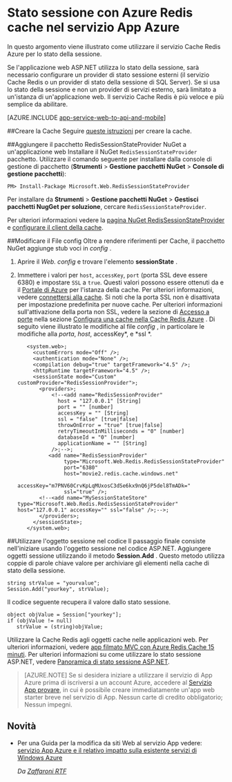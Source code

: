 <properties 
    pageTitle="Stato sessione con Azure Redis cache nel servizio App Azure" 
    description="Informazioni su come utilizzare il servizio Cache Azure per supportare la memorizzazione nella cache di ASP.NET sessione stato." 
    services="app-service\web" 
    documentationCenter=".net" 
    authors="Rick-Anderson" 
    manager="wpickett" 
    editor="none"/>

<tags 
    ms.service="app-service-web" 
    ms.workload="na" 
    ms.tgt_pltfrm="na" 
    ms.devlang="dotnet" 
    ms.topic="get-started-article" 
    ms.date="06/27/2016" 
    ms.author="riande"/>


# <a name="session-state-with-azure-redis-cache-in-azure-app-service"></a>Stato sessione con Azure Redis cache nel servizio App Azure


In questo argomento viene illustrato come utilizzare il servizio Cache Redis Azure per lo stato della sessione.

Se l'applicazione web ASP.NET utilizza lo stato della sessione, sarà necessario configurare un provider di stato sessione esterni (il servizio Cache Redis o un provider di stato della sessione di SQL Server). Se si usa lo stato della sessione e non un provider di servizi esterno, sarà limitato a un'istanza di un'applicazione web. Il servizio Cache Redis è più veloce e più semplice da abilitare.

[AZURE.INCLUDE [app-service-web-to-api-and-mobile](../../includes/app-service-web-to-api-and-mobile.md)] 

##<a id="createcache"></a>Creare la Cache
Seguire [queste istruzioni](../cache-dotnet-how-to-use-azure-redis-cache.md#create-cache) per creare la cache.

##<a id="configureproject"></a>Aggiungere il pacchetto RedisSessionStateProvider NuGet a un'applicazione web
Installare il NuGet `RedisSessionStateProvider` pacchetto.  Utilizzare il comando seguente per installare dalla console di gestione di pacchetto (**Strumenti** > **Gestione pacchetti NuGet** > **Console di gestione pacchetti**):

  `PM> Install-Package Microsoft.Web.RedisSessionStateProvider`
  
Per installare da **Strumenti** > **Gestione pacchetti NuGet** > **Gestisci pacchetti NugGet per soluzione**, cercare `RedisSessionStateProvider`.

Per ulteriori informazioni vedere la [pagina NuGet RedisSessionStateProvider](http://www.nuget.org/packages/Microsoft.Web.RedisSessionStateProvider/ ) e [configurare il client della cache](../cache-dotnet-how-to-use-azure-redis-cache.md#NuGet).

##<a id="configurewebconfig"></a>Modificare il File config
Oltre a rendere riferimenti per Cache, il pacchetto NuGet aggiunge stub voci in *config* . 

1. Aprire il *Web. config* e trovare l'elemento **sessionState** .

1. Immettere i valori per `host`, `accessKey`, `port` (porta SSL deve essere 6380) e impostare `SSL` a `true`. Questi valori possono essere ottenuti da e il [Portale di Azure](http://go.microsoft.com/fwlink/?LinkId=529715) per l'istanza della cache. Per ulteriori informazioni, vedere [connettersi alla cache](../cache-dotnet-how-to-use-azure-redis-cache.md#connect-to-cache). Si noti che la porta SSL non è disattivata per impostazione predefinita per nuove cache. Per ulteriori informazioni sull'attivazione della porta non SSL, vedere la sezione di [Accesso a porte](https://msdn.microsoft.com/library/azure/dn793612.aspx#AccessPorts) nella sezione [Configura una cache nella Cache Redis Azure](https://msdn.microsoft.com/library/azure/dn793612.aspx) . Di seguito viene illustrato le modifiche al file *config* , in particolare le modifiche alla *porta*, *host*, accessKey*, e *ssl *.

          <system.web>;
            <customErrors mode="Off" />;
            <authentication mode="None" />;
            <compilation debug="true" targetFramework="4.5" />;
            <httpRuntime targetFramework="4.5" />;
            <sessionState mode="Custom" customProvider="RedisSessionProvider">;
              <providers>;  
                  <!--<add name="RedisSessionProvider" 
                    host = "127.0.0.1" [String]
                    port = "" [number]
                    accessKey = "" [String]
                    ssl = "false" [true|false]
                    throwOnError = "true" [true|false]
                    retryTimeoutInMilliseconds = "0" [number]
                    databaseId = "0" [number]
                    applicationName = "" [String]
                  />;-->;
                 <add name="RedisSessionProvider" 
                      type="Microsoft.Web.Redis.RedisSessionStateProvider" 
                      port="6380"
                      host="movie2.redis.cache.windows.net" 
                      accessKey="m7PNV60CrvKpLqMUxosC3dSe6kx9nQ6jP5del8TmADk=" 
                      ssl="true" />;
              <!--<add name="MySessionStateStore" type="Microsoft.Web.Redis.RedisSessionStateProvider" host="127.0.0.1" accessKey="" ssl="false" />;-->;
              </providers>;
            </sessionState>;
          </system.web>;


##<a id="usesessionobject"></a>Utilizzare l'oggetto sessione nel codice
Il passaggio finale consiste nell'iniziare usando l'oggetto sessione nel codice ASP.NET. Aggiungere oggetti sessione utilizzando il metodo **Session.Add** . Questo metodo utilizza coppie di parole chiave valore per archiviare gli elementi nella cache di stato della sessione.

    string strValue = "yourvalue";
    Session.Add("yourkey", strValue);

Il codice seguente recupera il valore dallo stato sessione.

    object objValue = Session["yourkey"];
    if (objValue != null)
       strValue = (string)objValue; 

Utilizzare la Cache Redis agli oggetti cache nelle applicazioni web. Per ulteriori informazioni, vedere [app filmato MVC con Azure Redis Cache 15 minuti](https://azure.microsoft.com/blog/2014/06/05/mvc-movie-app-with-azure-redis-cache-in-15-minutes/).
Per ulteriori informazioni su come utilizzare lo stato sessione ASP.NET, vedere [Panoramica di stato sessione ASP.NET][].

>[AZURE.NOTE] Se si desidera iniziare a utilizzare il servizio di App Azure prima di iscriversi a un account Azure, accedere al [Servizio App provare](http://go.microsoft.com/fwlink/?LinkId=523751), in cui è possibile creare immediatamente un'app web starter breve nel servizio di App. Nessun carte di credito obbligatorio; Nessun impegni.

## <a name="whats-changed"></a>Novità
* Per una Guida per la modifica da siti Web al servizio App vedere: [servizio App Azure e il relativo impatto sulla esistente servizi di Windows Azure](http://go.microsoft.com/fwlink/?LinkId=529714)

  *Da [Zaffaroni RTF](https://twitter.com/RickAndMSFT)*
  
  [installed the latest]: http://www.windowsazure.com/downloads/?sdk=net  
  [Panoramica di stato sessione ASP.NET]: http://msdn.microsoft.com/library/ms178581.aspx

  [NewIcon]: ./media/web-sites-dotnet-session-state-caching/CacheScreenshot_NewButton.png
  [NewCacheDialog]: ./media/web-sites-dotnet-session-state-caching/CachingScreenshot_CreateOptions.png
  [CacheIcon]: ./media/web-sites-dotnet-session-state-caching/CachingScreenshot_CacheIcon.png
  [NuGetDialog]: ./media/web-sites-dotnet-session-state-caching/CachingScreenshot_NuGet.png
  [OutputConfig]: ./media/web-sites-dotnet-session-state-caching/CachingScreenshot_OC_WebConfig.png
  [CacheConfig]: ./media/web-sites-dotnet-session-state-caching/CachingScreenshot_CacheConfig.png
  [EndpointURL]: ./media/web-sites-dotnet-session-state-caching/CachingScreenshot_EndpointURL.png
  [ManageKeys]: ./media/web-sites-dotnet-session-state-caching/CachingScreenshot_ManageAccessKeys.png
 
